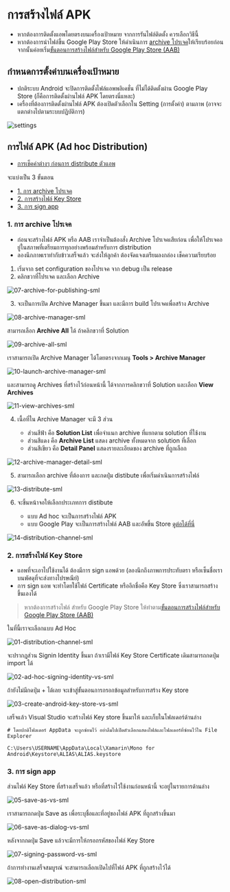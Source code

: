 

# การสร้างไฟล์ APK 

- หากต้องการติดตั้งแอพโดยตรงบนเครื่องเป้าหมาย จากการรันไฟล์ติดตั้ง ควรเลือกวิธีนี้ 
- หากต้องการนำไฟล์ขึ้น Google Play Store ให้ดำเนินการ [archive โปรเจค](#1-การ-archive-โปรเจค)ให้เรียบร้อยก่อน จากนั้นค่อยเริ่ม[ขั้นตอนการสร้างไฟล์สำหรับ Google Play Store (AAB)](build-aab.md)

## กำหนดการตั้งค่าบนเครื่องเป้าหมาย

- ปกติระบบ Android จะปิดการติดตั้งไฟล์แอพพลิเคชั่น ที่ไม่ได้ติดตั้งผ่าน Google Play Store (ก็คือการติดตั้งผ่านไฟล์ APK โดยตรงนี่แหละ)
- เครื่องที่ต้องการติดตั้งผ่านไฟล์ APK ต้องเปิดตัวเลือกใน Setting (การตั้งค่า) ตามภาพ (อาจจะแตกต่างไปตามระบบปฏิบัติการ)

![settings](https://user-images.githubusercontent.com/85179/114735886-cf502980-9d6f-11eb-9b6d-5b4cf7cd9e5b.png)

## การไฟล์ APK (Ad hoc Distribution)

- [การเช็คค่าต่างๆ ก่อนการ distribute ตัวแอพ](before-build.md)

จะแบ่งเป็น 3 ขั้นตอน

  - [1. การ archive โปรเจค](#1-การ-archive-โปรเจค)
  - [2. การสร้างไฟล์ Key Store](#2-การสร้างไฟล์-key-store)
  - [3. การ sign app](#3-การ-sign-app)

### 1. การ archive โปรเจค

- ก่อนจะสร้างไฟล์ APK หรือ AAB เราจำเป็นต้องสั่ง Archive โปรเจคเสียก่อน เพื่อให้โปรเจคอยู่ในสภาพที่เตรียมการทุกอย่างพร้อมสำหรับการ distribution
- ลองนึกภาพเราทำกับข้าวเสร็จแล้ว จะส่งให้ลูกค้า ต้องจัดแจงเตรียมลงกล่อง เช็คความเรียบร้อย 

1. เริ่มจาก set configuration ของโปรเจค จาก debug เป็น release 
2. คลิกขวาที่โปรเจค และเลือก Archive 

![07-archive-for-publishing-sml](https://user-images.githubusercontent.com/85179/114748596-47bce780-9d7c-11eb-8436-a37b80af8bb6.png)

3. จะเป็นการเปิด Archive Manager ขึ้นมา และมีการ build โปรเจคเพื่อสร้าง Archive

![08-archive-manager-sml](https://user-images.githubusercontent.com/85179/114748611-4986ab00-9d7c-11eb-8825-010f7ff93a53.png)

สามารถเลือก **Archive All** ได้ ถ้าคลิกขวาที่ Solution

![09-archive-all-sml](https://user-images.githubusercontent.com/85179/114748626-4d1a3200-9d7c-11eb-96df-49e26fb971e1.png)

เราสามารถเปิด Archive Manager ได้โดยตรงจากเมนู **Tools > Archive Manager**

![10-launch-archive-manager-sml](https://user-images.githubusercontent.com/85179/114748646-50adb900-9d7c-11eb-8ee2-8f61c0d934de.png)

และสามารถดู Archives ที่สร้างไว้ก่อนหน้านี้ ได้จากการคลิกขวาที่ Solution และเลือก **View Archives**

![11-view-archives-sml](https://user-images.githubusercontent.com/85179/114748665-560b0380-9d7c-11eb-8f02-ffc3e9d76d94.png)

4. เนื้อที่ใน Archive Manager จะมี 3 ส่วน

   - ส่วนสีฟ้า คือ **Solution List** เพื่อจำแนก archive ที่แยกตาม solution ที่ใช้งาน
   - ส่วนสีแดง คือ **Archive List** แสดง archive ทั้งหมดจาก solution ที่เลือก
   - ส่วนสีเขียว คือ **Detail Panel** แสดงรายละเอียดของ archive ที่ถูกเลือก

![12-archive-manager-detail-sml](https://user-images.githubusercontent.com/85179/114748703-5e633e80-9d7c-11eb-8def-6ba06637ebb5.png)

5. สามารถเลือก archive ที่ต้องการ และกดปุ่ม distibute เพื่อเริ่มดำเนินการสร้างไฟล์

![13-distribute-sml](https://user-images.githubusercontent.com/85179/114748749-69b66a00-9d7c-11eb-8aaa-7f2966aa43da.png)

6. จะขึ้นหน้าจอให้เลือกประเภทการ distibute 

   - แบบ Ad hoc จะเป็นการสร้างไฟล์ APK
   - แบบ Google Play จะเป็นการสร้างไฟล์ AAB และอัพขึ้น Store [ดูต่อได้ที่นี่](build-aab.md)

![14-distribution-channel-sml](https://user-images.githubusercontent.com/85179/114748763-6c18c400-9d7c-11eb-8e5b-7da4fd4d93a6.png)

### 2. การสร้างไฟล์ Key Store

- แอพที่จะเอาไปใช้งานได้ ต้องมีการ sign แอพด้วย (ลองนึกถึงภาพการประทับตรา หรือเซ็นชื่อเราบนพัศดุที่จะส่งทางไปรษณีย์) 
- การ sign แอพ จะทำโดยใช้ไฟล์ Certificate หรืออีกชื่อคือ Key Store ซึ่งเราสามารถสร้างขึ้นเองได้

> หากต้องการสร้างไฟล์ สำหรับ Google Play Store ให้ทำตาม[ขั้นตอนการสร้างไฟล์สำหรับ Google Play Store (AAB)](build-aab.md)

ในที่นี้เราจะเลือกแบบ Ad Hoc

![01-distribution-channel-sml](https://user-images.githubusercontent.com/85179/114748919-94a0be00-9d7c-11eb-9880-7ae702270680.png)

จะปรากฎส่วน Signin Identity ขึ้นมา ถ้าเรามีไฟล์ Key Store Certificate เดิมสามารถกดปุ่ม import ได้ 

![02-ad-hoc-signing-identity-vs-sml](https://user-images.githubusercontent.com/85179/114748939-99657200-9d7c-11eb-966d-b19de6aa1ade.png)

ถ้ายังไม่มีกดปุ่ม + ได้เลย จะเข้าสู่ขั้นตอนการกรอกข้อมูลสำหรับการสร้าง Key store

![03-create-android-key-store-vs-sml](https://user-images.githubusercontent.com/85179/114748944-9c606280-9d7c-11eb-91bb-abc771f44be1.png)


เสร็จแล้ว Visual Studio จะสร้างไฟล์ Key store ขึ้นมาให้ และเก็บในโฟลเดอร์ด้านล่าง

```
# โดยปกติโฟลเดอร์ AppData จะถูกซ่อนไว้ อย่าลืมไปเปิดตัวเลือกแสดงไฟล์และโฟลเดอร์ที่ซ่อนไว้ใน File Explorer

C:\Users\USERNAME\AppData\Local\Xamarin\Mono for Android\Keystore\ALIAS\ALIAS.keystore
```

### 3. การ sign app

ส่วนไฟล์ Key Store ที่สร้างเสร็จแล้ว หรือที่สร้างไว้ใช้งานก่อนหน้านี้ จะอยู่ในรายการด้านล่าง

![05-save-as-vs-sml](https://user-images.githubusercontent.com/85179/114748962-a1251680-9d7c-11eb-9ca4-5cb9ed71ff15.png)


เราสามารถกดปุ่ม Save as เพื่อระบุชื่อและที่อยู่ของไฟล์ APK ที่ถูกสร้างขึ้นมา

![06-save-as-dialog-vs-sml](https://user-images.githubusercontent.com/85179/114748976-a5e9ca80-9d7c-11eb-931c-737e656f553b.png)

หลังจากกดปุ่ม Save แล้วจะมีการให้กรอกรหัสของไฟล์ Key Store

![07-signing-password-vs-sml](https://user-images.githubusercontent.com/85179/114748998-ab471500-9d7c-11eb-8655-19b0eaf76867.png)

ถ้าการทำงานเสร็จสมบูรณ์ จะสามารถเลือกเปิดไปที่ไฟล์ APK ที่ถูกสร้างไว้ได้

![08-open-distribution-sml](https://user-images.githubusercontent.com/85179/114749083-c0bc3f00-9d7c-11eb-962c-8fb07cf540e6.png)

